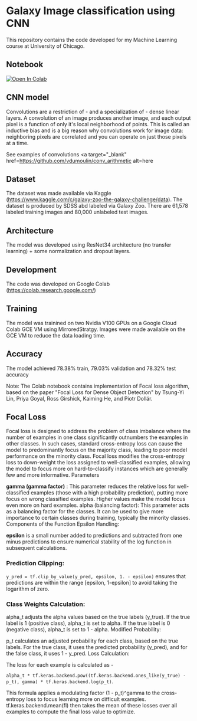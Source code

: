 # Galaxy Image classification using CNN
This repository contains the code developed for my Machine Learning course at University of Chicago. 

## Notebook

<a target="_blank" href="https://colab.research.google.com/github/prashantkul/galaxy-image-classification/blob/main/MLPA_Project_Final.ipynb">
  <img src="https://colab.research.google.com/assets/colab-badge.svg" alt="Open In Colab"/>
</a>

## CNN model
Convolutions are a restriction of - and a specialization of - dense linear layers. A convolution of an image produces another image, and each output pixel is a function of only it's local neighborhood of points. This is called an inductive bias and is a big reason why convolutions work for image data: neighboring pixels are correlated and you can operate on just those pixels at a time.

See examples of convolutions <a target="_blank" href=https://github.com/vdumoulin/conv_arithmetic alt=here </a>

## Dataset
The dataset was made available via Kaggle (https://www.kaggle.com/c/galaxy-zoo-the-galaxy-challenge/data). The dataset is produced by SDSS abd labeled via Galaxy Zoo. There are 61,578 labeled training images and 80,000 unlabeled test images.

## Architecture
The model was developed using ResNet34 architecture (no transfer learning) + some normalization and dropout layers. 

## Development
The code was developed on Google Colab (https://colab.research.google.com/)

## Training
The model was trainined on two Nvidia V100 GPUs on a Google Cloud Colab GCE VM using MirroredStratgy. Images were made available on the GCE VM to reduce the data loading time. 

## Accuracy
The model achieved  78.38% train, 79.03% validation and 78.32% test accuracy

Note: The Colab notebook contains implementation of Focal loss algorithm, based on the paper "Focal Loss for Dense Object Detection" by Tsung-Yi Lin, Priya Goyal, Ross Girshick, Kaiming He, and Piotr Dollár.

## Focal Loss
Focal loss is designed to address the problem of class imbalance where the number of examples in one class significantly outnumbers the examples in other classes. In such cases, standard cross-entropy loss can cause the model to predominantly focus on the majority class, leading to poor model performance on the minority class. Focal loss modifies the cross-entropy loss to down-weight the loss assigned to well-classified examples, allowing the model to focus more on hard-to-classify instances which are generally few and more informative.
Parameters

**gamma (gamma factor)** : This parameter reduces the relative loss for well-classified examples (those with a high probability prediction), putting more focus on wrong classified examples. Higher values make the model focus even more on hard examples.
alpha (balancing factor): This parameter acts as a balancing factor for the classes. It can be used to give more importance to certain classes during training, typically the minority classes.
Components of the Function
Epsilon Handling:

**epsilon** is a small number added to predictions and subtracted from one minus predictions to ensure numerical stability of the log function in subsequent calculations.

### Prediction Clipping:
`y_pred = tf.clip_by_value(y_pred, epsilon, 1. - epsilon)` ensures that predictions are within the range [epsilon, 1-epsilon] to avoid taking the logarithm of zero.

### Class Weights Calculation:

alpha_t adjusts the alpha values based on the true labels (y_true). If the true label is 1 (positive class), alpha_t is set to alpha. If the true label is 0 (negative class), alpha_t is set to 1 - alpha.
Modified Probability:

p_t calculates an adjusted probability for each class, based on the true labels. For the true class, it uses the predicted probability (y_pred), and for the false class, it uses 1 - y_pred.
Loss Calculation:

The loss for each example is calculated as - 

`alpha_t * tf.keras.backend.pow((tf.keras.backend.ones_like(y_true) - p_t), gamma) * tf.keras.backend.log(p_t)`. 

This formula applies a modulating factor (1 - p_t)^gamma to the cross-entropy loss to focus learning more on difficult examples.
tf.keras.backend.mean(fl) then takes the mean of these losses over all examples to compute the final loss value to optimize.


